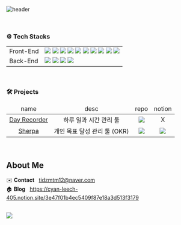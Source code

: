 

![header](https://capsule-render.vercel.app/api?type=soft&color=DF7861&height=150&section=header&text=Jay%20Kim&fontSize=90&rotate=-10&descAlignY=20&fontColor=FCF8E8&animation=fadeIn)

<br/>

### ⚙️ Tech Stacks

<table>
	<tr valign="center">
		<td>Front-End</td>
		<td>
			<img src="https://img.shields.io/badge/HTML5-E34F26?style=for-the-badge&logo=HTML5&logoColor=white"> 
			<img src="https://img.shields.io/badge/CSS3-1572B6?style=for-the-badge&logo=CSS3&logoColor=white"> 
			<img src="https://img.shields.io/badge/JavaScript-F7DF1E?style=for-the-badge&logo=JavaScript&logoColor=white"> 
			<img src="https://img.shields.io/badge/TypeScript-3178C6?style=for-the-badge&logo=TypeScript&logoColor=white">
			<img src="https://img.shields.io/badge/React-61DAFB?style=for-the-badge&logo=React&logoColor=white">
			<img src="https://img.shields.io/badge/Next.js-000000?style=for-the-badge&logo=Next.js&logoColor=white">
			<img src="https://img.shields.io/badge/Redux-764ABC?style=for-the-badge&logo=Redux&logoColor=white">
			<img src="https://img.shields.io/badge/Recoil-000000?style=for-the-badge&logo=Recoil&logoColor=white">
			<img src="https://img.shields.io/badge/Storybook-FF4785?style=for-the-badge&logo=Storybook&logoColor=white">
			<img src="https://img.shields.io/badge/TailwindCSS-06B6D4?style=for-the-badge&logo=TailwindCSS&logoColor=white"></td>
	</tr>
	<tr valign="center">
		<td>Back-End</td>
		<td>
			<img src="https://img.shields.io/badge/Node.js-339933?style=for-the-badge&logo=Node.js&logoColor=white">
			<img src="https://img.shields.io/badge/Express-000000?style=for-the-badge&logo=Express&logoColor=white">
			<img src="https://img.shields.io/badge/Firebase-FFCA28?style=for-the-badge&logo=Firebase&logoColor=white">
			<img src="https://img.shields.io/badge/MongoDB-47A248?style=for-the-badge&logo=MongoDB&logoColor=white">
		</td>
	</tr>
</table>

<br/>

### 🛠️ Projects

<table>
	<thead>
		<td align="center">name</td>
		<td align="center">desc</td>
		<td align="center">repo</td>
		<td align="center">notion</td>
	</thead>
	<tr valign="center">
		<td align="center"><a href="https://next-dayrecorder.vercel.app/">Day Recorder</a></td>
		<td align="center">하루 일과 시간 관리 툴</td>
		<td align="center">
			<a href="https://github.com/jaykiim/dayrecorder"><img src="https://img.shields.io/badge/Repo-181717?style=for-the-badge&logo=GitHub&logoColor=white"></a>
		</td>
		<td align="center">X</td>	
	</tr>
	<tr valign="center">
		<td align="center"><a href="https://sherpa-puce.vercel.app/">Sherpa</a></td>
		<td align="center">개인 목표 달성 관리 툴 (OKR)</td>
		<td align="center">
			<a href="https://github.com/jaykiim/sherpa"><img src="https://img.shields.io/badge/Repo-181717?style=for-the-badge&logo=GitHub&logoColor=white"></a>
		</td>
		<td align="center">
			<a href="https://www.notion.so/Sherpa-ebad125a9adb41ba96bff82e590fcb40"><img src="https://img.shields.io/badge/Sherpa-DF7861?style=for-the-badge&logo=Notion&logoColor=white"></a>
		</td>	
	</tr>
</table>

<br/>

## About Me

✉️ **Contact** &nbsp; tidzmtm12@naver.com  
🏠 **Blog** &nbsp; https://cyan-leech-405.notion.site/3e47f01b4ec5409f87e18a3d513f3179  

<br/>

<img src="https://github-readme-stats.vercel.app/api?username=jaykiim&show_icons=true&theme=moltack"/>
